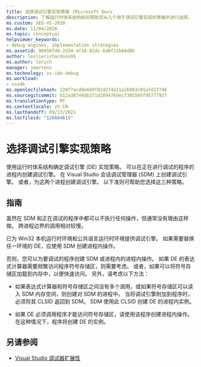 ```yaml
---
title: 选择调试引擎实现策略 |Microsoft Docs
description: 了解运行时体系结构如何帮助您从几个用于调试引擎实现的策略中进行选择。
ms.custom: SEO-VS-2020
ms.date: 11/04/2016
ms.topic: conceptual
helpviewer_keywords:
- debug engines, implementation strategies
ms.assetid: 90458fdd-2d34-4f10-82dc-6d8f31b66d8b
author: leslierichardson95
ms.author: lerich
manager: jmartens
ms.technology: vs-ide-debug
ms.workload:
- vssdk
ms.openlocfilehash: 22077acd9e669f82d274a11a2b983c01afd1f746
ms.sourcegitcommit: b12a38744db371d2894769ecf305585f9577792f
ms.translationtype: MT
ms.contentlocale: zh-CN
ms.lasthandoff: 09/13/2021
ms.locfileid: "126664615"
---
```

# <a name="choose-a-debug-engine-implementation-strategy"></a>选择调试引擎实现策略
使用运行时体系结构确定调试引擎 (DE) 实现策略。 可以在正在进行调试的程序的进程内创建调试引擎。 在 Visual Studio 会话调试管理器 (SDM) 上创建调试引擎。 或者，为这两个进程创建调试引擎。 以下准则可帮助您选择这三种策略。

## <a name="guidelines"></a>指南
 虽然在 SDM 和正在调试的程序中都可以不执行任何操作，但通常没有理由这样做。 跨进程边界的调用相对较慢。

 已为 Win32 本机运行时环境和公共语言运行时环境提供调试引擎。 如果需要替换任一环境的 DE，应使用 SDM 创建进程内操作。

 否则，您可以为要调试的程序创建 SDM 或进程内的进程内操作。 如果 DE 的表达式计算器需要频繁访问程序符号存储区，则需要考虑。 或者，如果可以将符号存储区加载到内存中，以便快速访问。 另外，请考虑以下方法：

- 如果表达式计算器和符号存储区之间没有多个调用，或如果符号存储区可以读入 SDM 内存空间，则创建对 SDM 的进程中。 当将调试引擎附加到程序时，必须将其 CLSID 返回到 SDM。 SDM 使用此 CLSID 创建 DE 的进程内实例。

- 如果 DE 必须调用程序才能访问符号存储区，请使用该程序创建进程内操作。 在这种情况下，程序将创建 DE 的实例。

## <a name="see-also"></a>另请参阅
- [Visual Studio 调试器扩展性](../../extensibility/debugger/visual-studio-debugger-extensibility.md)
